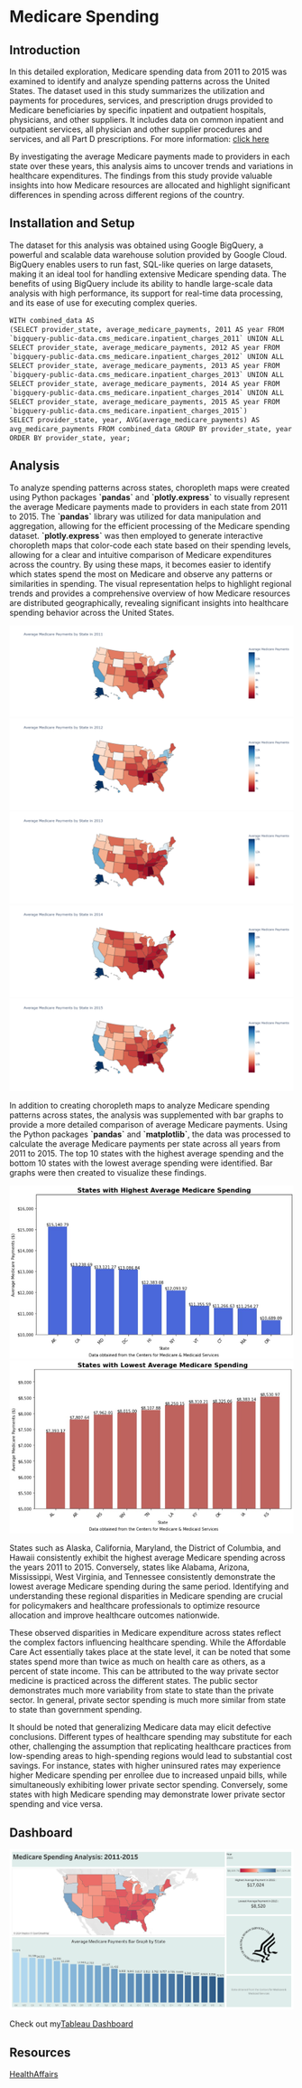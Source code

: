 <!DOCTYPE html>
<html>
    <h1>Medicare Spending</h1>
    <section id='Introduction'>
    <h2>Introduction</h2>
        <p>
    In this detailed exploration, Medicare spending data from 2011 to 2015 was examined to identify and analyze spending patterns across the United States. The dataset used in this study summarizes the utilization and payments for procedures, services, and prescription drugs provided to Medicare beneficiaries by specific inpatient and outpatient hospitals, physicians, and other suppliers. It includes data on common inpatient and outpatient services, all physician and other supplier procedures and services, and all Part D prescriptions. For more information: <a href="https://data.cms.gov/tools">click here</a>
    
By investigating the average Medicare payments made to providers in each state over these years, this analysis aims to uncover trends and variations in healthcare expenditures. The findings from this study provide valuable insights into how Medicare resources are allocated and highlight significant differences in spending across different regions of the country.
</p>
    </section>
    <section id='setup'>
        <h2>Installation and Setup</h2>
        <p> 
    The dataset for this analysis was obtained using Google BigQuery, a powerful and scalable data warehouse solution provided by Google Cloud. BigQuery enables users to run fast, SQL-like queries on large datasets, making it an ideal tool for handling extensive Medicare spending data. The benefits of using BigQuery include its ability to handle large-scale data analysis with high performance, its support for real-time data processing, and its ease of use for executing complex queries.
        </p>

<!-- Gets data from 2011 to 2015 -->
    WITH combined_data AS 
    (SELECT provider_state, average_medicare_payments, 2011 AS year FROM `bigquery-public-data.cms_medicare.inpatient_charges_2011` UNION ALL 
    SELECT provider_state, average_medicare_payments, 2012 AS year FROM `bigquery-public-data.cms_medicare.inpatient_charges_2012` UNION ALL 
    SELECT provider_state, average_medicare_payments, 2013 AS year FROM `bigquery-public-data.cms_medicare.inpatient_charges_2013` UNION ALL 
    SELECT provider_state, average_medicare_payments, 2014 AS year FROM `bigquery-public-data.cms_medicare.inpatient_charges_2014` UNION ALL 
    SELECT provider_state, average_medicare_payments, 2015 AS year FROM `bigquery-public-data.cms_medicare.inpatient_charges_2015`) 
    SELECT provider_state, year, AVG(average_medicare_payments) AS avg_medicare_payments FROM combined_data GROUP BY provider_state, year ORDER BY provider_state, year;
</section>

<section id='Analysis'>
    <h2>Analysis</h2>
<p>
    To analyze spending patterns across states, choropleth maps were created using Python packages <strong>`pandas`</strong> and <strong>`plotly.express`</strong> to visually represent the average Medicare payments made to providers in each state from 2011 to 2015. The <strong>`pandas`</strong> library was utilized for data manipulation and aggregation, allowing for the efficient processing of the Medicare spending dataset. <strong>`plotly.express`</strong> was then employed to generate interactive choropleth maps that color-code each state based on their spending levels, allowing for a clear and intuitive comparison of Medicare expenditures across the country. By using these maps, it becomes easier to identify which states spend the most on Medicare and observe any patterns or similarities in spending. The visual representation helps to highlight regional trends and provides a comprehensive overview of how Medicare resources are distributed geographically, revealing significant insights into healthcare spending behavior across the United States.
</p>

<img src='map_2011.jpg' />
<img src='map_2012.jpg' />
<img src='map_2013.jpg' />
<img src='map_2014.jpg' />
<img src='map_2015.jpg' />

<p>
    In addition to creating choropleth maps to analyze Medicare spending patterns across states, the analysis was supplemented with bar graphs to provide a more detailed comparison of average Medicare payments. Using the Python packages <b>`pandas`</b> and <b>`matplotlib`</b>, the data was processed to calculate the average Medicare payments per state across all years from 2011 to 2015. The top 10 states with the highest average spending and the bottom 10 states with the lowest average spending were identified. Bar graphs were then created to visualize these findings.
</p>

<div>
        <img src='highest.jpg' alt='Highest Average Medicare Spending' />
        <img src='lowest.jpg' alt='Lowest Average Medicare Spending' />
</div>

<p>
     States such as Alaska, California, Maryland, the District of Columbia, and Hawaii consistently exhibit the highest average Medicare spending across the years 2011 to 2015. Conversely, states like Alabama, Arizona, Mississippi, West Virginia, and Tennessee consistently demonstrate the lowest average Medicare spending during the same period. Identifying and understanding these regional disparities in Medicare spending are crucial for policymakers and healthcare professionals to optimize resource allocation and improve healthcare outcomes nationwide.

These observed disparities in Medicare expenditure across states reflect the complex factors influencing healthcare spending. While the Affordable Care Act essentially takes place at the state level, it can be noted that some states spend more than twice as much on health care as others, as a percent of state income. This can be attributed to the way private sector medicine is practiced across the different states. The public sector demonstrates much more variability from state to state than the private sector. In general, private sector spending is much more similar from state to state than government spending.

It should be noted that generalizing Medicare data may elicit defective conclusions. Different types of healthcare spending may substitute for each other, challenging the assumption that replicating healthcare practices from low-spending areas to high-spending regions would lead to substantial cost savings. For instance, states with higher uninsured rates may experience higher Medicare spending per enrollee due to increased unpaid bills, while simultaneously exhibiting lower private sector spending. Conversely, some states with high Medicare spending may demonstrate lower private sector spending and vice versa.
</p>
</section>

<section id='visual'>
<h2>Dashboard</h2>
<img src='Dashboard.png'/>
<p>Check out my<a href="https://public.tableau.com/views/MedicareSpending_17169359419310/Dashboard?:language=en-US&:sid=&:display_count=n&:origin=viz_share_link">Tableau Dashboard</a></p>
    
</section>

<section id='resources'>
    <h2>Resources</h2>
    <a href="https://www.healthaffairs.org/content/forefront/why-do-some-states-spend-more-health-care">HealthAffairs</a>
</section>
</html>




